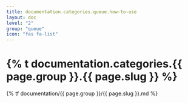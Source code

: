 ```yaml
---
title: documentation.categories.queue.how-to-use
layout: doc
level: "2"
group: "queue"
icon: "fas fa-list"
---
```


# {% t documentation.categories.{{ page.group }}.{{ page.slug }} %}

{% tf documentation/{{ page.group }}/{{ page.slug }}.md %}
